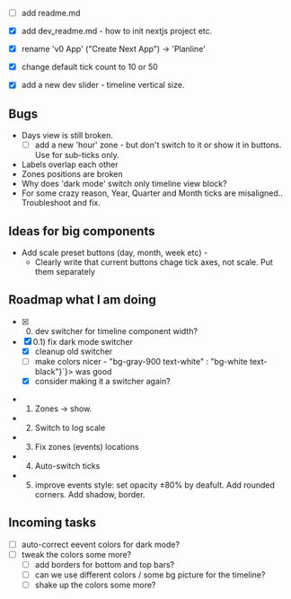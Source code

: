 - [ ] add readme.md
- [x] add dev_readme.md - how to init nextjs project etc.

- [x] rename 'v0 App' ("Create Next App") -> 'Planline'

- [x] change default tick count to 10 or 50

- [x] add a new dev slider - timeline vertical size.

## Bugs
- Days view is still broken.
  - [ ] add a new 'hour' zone - but don't switch to it or show it in buttons. Use for sub-ticks only.
- Labels overlap each other
- Zones positions are broken
- Why does 'dark mode' switch only timeline view block?
- For some crazy reason, Year, Quarter and Month ticks are misaligned.. Troubleshoot and fix.

## Ideas for big components

- Add scale preset buttons (day, month, week etc) - 
  - Clearly write that current buttons chage tick axes, not scale. Put them separately


## Roadmap what I am doing

- [x] 0) dev switcher for timeline component width?
- [x] 0.1) fix dark mode switcher
  - [x] cleanup old switcher
  - [ ] make colors nicer -  "bg-gray-900 text-white" : "bg-white text-black"}`}> was good
  - [x] consider making it a switcher again?
- 1) Zones -> show.
- 2) Switch to log scale
- 3) Fix zones (events) locations
- 4) Auto-switch ticks
- 5) improve events style: set opacity ±80% by deafult. Add rounded corners. Add shadow, border.

## Incoming tasks
- [ ] auto-correct eevent colors for dark mode?
- [ ] tweak the colors some more?
  - [ ] add borders for bottom and top bars?
  - [ ] can we use different colors / some bg picture for the timeline?
  - [ ] shake up the colors some more?